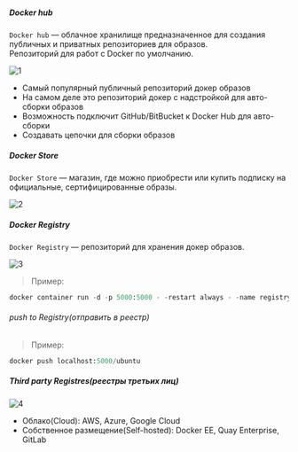 ##### Docker hub
``Docker hub`` — облачное хранилище предназначенное для создания публичных и приватных репозиториев для образов.<br> 
Репозиторий для работ с Docker по умолчанию.

![1](https://github.com/user-attachments/assets/4ff37875-5187-435f-85bf-f7c01ad0db36)

- Самый популярный публичный репозиторий докер образов
- На самом деле это репозиторий докер с надстройкой для авто-сборки образов
- Возможность подключит GitHub/BitBucket к Docker Hub для авто-сборки
- Создавать цепочки для сборки образов

##### Docker Store
``Docker Store`` — магазин, где можно приобрести или купить подписку на официальные, сертифицированные образы.  

![2](https://github.com/user-attachments/assets/9e2a8e13-e046-4b63-a4c1-98c07719f5d2)

##### Docker Registry
``Docker Registry`` — репозиторий для хранения докер образов.

![3](https://github.com/user-attachments/assets/2e2ef07b-d375-4207-956b-48d651da619d)

> Пример:
```python
docker container run -d -p 5000:5000 - -restart always - -name registry registry:2
```
###### push to Registry(отправить в реестр)
> Пример:
```python
docker push localhost:5000/ubuntu
```
##### Third party Registres(реестры третьих лиц) 

![4](https://github.com/user-attachments/assets/82e727f6-0cdc-45af-8431-af24335e39a8)

- Облако(Cloud): AWS, Azure, Google Cloud
- Собственное размещение(Self-hosted): Docker EE, Quay Enterprise, GitLab
